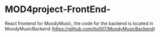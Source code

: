 # MOD4project-FrontEnd-
React frontend for MoodyMusic, the code for the backend is located in MoodyMusicBackend (https://github.com/jtx007/MoodyMusicBackend)

